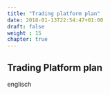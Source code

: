 ```yaml
---
title: "Trading platform plan"
date: 2018-01-13T22:54:47+01:00
draft: false
weight : 15
chapter: true
---
```

## Trading Platform plan
englisch
